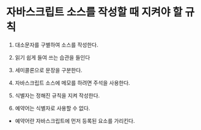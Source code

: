 # 자바스크립트 소스를 작성할 때 지켜야 할 규칙

1. 대소문자를 구별하여 소스를 작성한다.

2. 읽기 쉽게 들여 쓰는 습관을 들인다

3. 세미콜론으로 문장을 구분한다.

4. 자바스크립트 소스에 메모를 하려면 주석을 사용한다.

5. 식별자는 정해진 규칙을 지켜 작성한다.

6. 예약어는 식별자로 사용할 수 없다.
* <tab>예약어란 자바스크립트에 먼저 등록된 요소를 가리킨다.